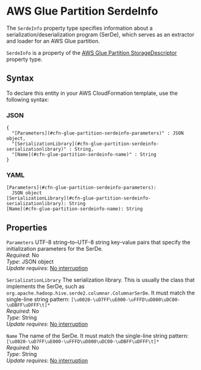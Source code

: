 # AWS Glue Partition SerdeInfo<a name="aws-properties-glue-partition-serdeinfo"></a>

<a name="aws-properties-glue-partition-serdeinfo-description"></a>The `SerdeInfo` property type specifies information about a serialization/deserialization program \(SerDe\), which serves as an extractor and loader for an AWS Glue partition\.

<a name="aws-properties-glue-partition-serdeinfo-inheritance"></a> `SerdeInfo` is a property of the [AWS Glue Partition StorageDescriptor](aws-properties-glue-partition-storagedescriptor.md) property type\.

## Syntax<a name="aws-properties-glue-partition-serdeinfo-syntax"></a>

To declare this entity in your AWS CloudFormation template, use the following syntax:

### JSON<a name="aws-properties-glue-partition-serdeinfo-syntax.json"></a>

```
{
  "[Parameters](#cfn-glue-partition-serdeinfo-parameters)" : JSON object,
  "[SerializationLibrary](#cfn-glue-partition-serdeinfo-serializationlibrary)" : String,
  "[Name](#cfn-glue-partition-serdeinfo-name)" : String
}
```

### YAML<a name="aws-properties-glue-partition-serdeinfo-syntax.yaml"></a>

```
[Parameters](#cfn-glue-partition-serdeinfo-parameters):
  JSON object
[SerializationLibrary](#cfn-glue-partition-serdeinfo-serializationlibrary): String
[Name](#cfn-glue-partition-serdeinfo-name): String
```

## Properties<a name="aws-properties-glue-partition-serdeinfo-properties"></a>

`Parameters`  <a name="cfn-glue-partition-serdeinfo-parameters"></a>
UTF\-8 string–to–UTF\-8 string key\-value pairs that specify the initialization parameters for the SerDe\.  
 *Required*: No  
 *Type*: JSON object  
 *Update requires*: [No interruption](using-cfn-updating-stacks-update-behaviors.md#update-no-interrupt) 

`SerializationLibrary`  <a name="cfn-glue-partition-serdeinfo-serializationlibrary"></a>
The serialization library\. This is usually the class that implements the SerDe, such as `org.apache.hadoop.hive.serde2.columnar.ColumnarSerDe`\. It must match the single\-line string pattern: `[\u0020-\uD7FF\uE000-\uFFFD\uD800\uDC00-\uDBFF\uDFFF\t]*`  
 *Required*: No  
 *Type*: String  
 *Update requires*: [No interruption](using-cfn-updating-stacks-update-behaviors.md#update-no-interrupt) 

`Name`  <a name="cfn-glue-partition-serdeinfo-name"></a>
The name of the SerDe\. It must match the single\-line string pattern: `[\u0020-\uD7FF\uE000-\uFFFD\uD800\uDC00-\uDBFF\uDFFF\t]*`  
 *Required*: No  
 *Type*: String  
 *Update requires*: [No interruption](using-cfn-updating-stacks-update-behaviors.md#update-no-interrupt) 